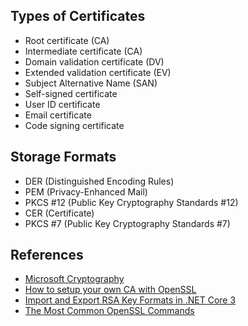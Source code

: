 ﻿## Types of Certificates
- Root certificate (CA)
- Intermediate certificate (CA)
- Domain validation certificate (DV)
- Extended validation certificate (EV)
- Subject Alternative Name (SAN)
- Self-signed certificate
- User ID certificate
- Email certificate
- Code signing certificate

## Storage Formats

- DER (Distinguished Encoding Rules)
- PEM (Privacy-Enhanced Mail)
- PKCS #12 (Public Key Cryptography Standards #12)
- CER (Certificate)
- PKCS #7 (Public Key Cryptography Standards #7)

## References

- [Microsoft Cryptography](https://docs.microsoft.com/en-us/windows/win32/seccrypto/cryptography-portal)
- [How to setup your own CA with OpenSSL](https://gist.github.com/Soarez/9688998)
- [Import and Export RSA Key Formats in .NET Core 3](https://vcsjones.dev/2019/10/07/key-formats-dotnet-3/)
- [The Most Common OpenSSL Commands](https://www.sslshopper.com/article-most-common-openssl-commands.html)
